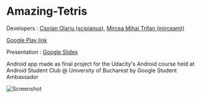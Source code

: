 # Amazing-Tetris

Developers : [Ciprian Olariu (scipianus)](https://github.com/scipianus), [Mircea Mihai Trifan (mirceamt)](https://github.com/mirceamt)

[Google Play link](https://play.google.com/store/apps/details?id=com.ciprianolariu.pockettetris)

Presentation : [Google Slides](https://docs.google.com/presentation/d/1ZaLlgYVkdUS5ozvCAtkLDqu4wJ1UK00iab1vyHss-dA/edit?usp=sharing)

Android app made as final project for the Udacity's Android course held at Android Student Club @ University of Bucharest by Google Student Ambassador

![Screenshot](http://s18.postimg.org/opwe8r8h5/IMG_20150524_WA0004.jpg)
